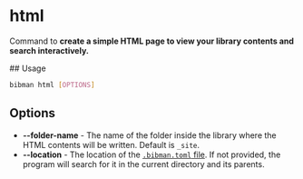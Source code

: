 # html

Command to **create a simple HTML page to view your library contents and search interactively.**

## Usage

```bash
bibman html [OPTIONS]
```

## Options

* **--folder-name** - The name of the folder inside the library where the HTML contents will be written. Default is `_site`.
* **--location** - The location of the [`.bibman.toml` file](../config-format/index.md). If not provided, the program will search for it in the current directory and its parents.